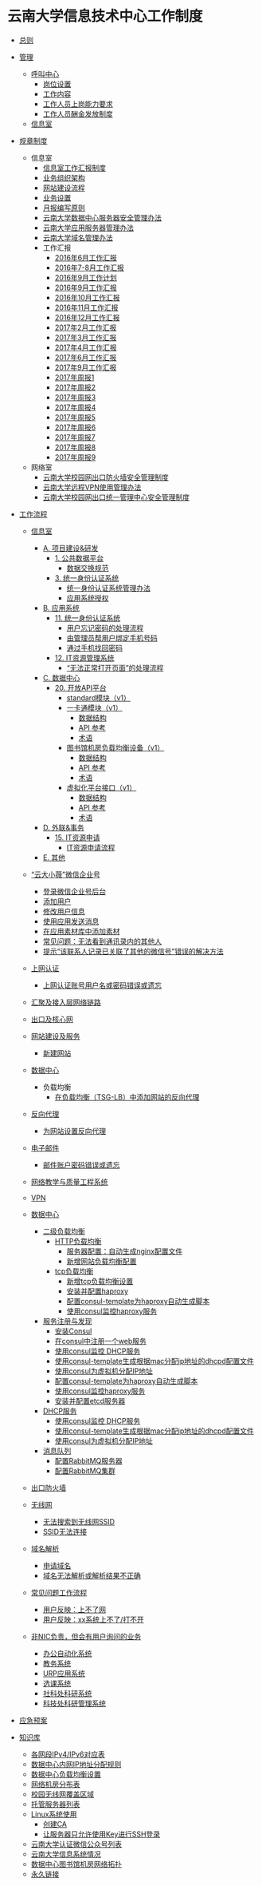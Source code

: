 # 云南大学信息技术中心工作制度

- [总则](zongze.md)

- [管理](hr/README.md)
	- [呼叫中心]()
		- [岗位设置](hr/callcenter/gangweishezhi.md)
		- [工作内容](hr/callcenter/gong-zuo-nei-rong.md)
		- [工作人员上岗能力要求](hr/callcenter/nengliyaoqiu.md)
		- [工作人员酬金发放制度](hr/callcenter/chou-jin.md)
	- [信息室]()
- [规章制度](gzzd/README.md)
	- 信息室
		- [信息室工作汇报制度](gzzd/xxs-huibao.md)
		- [业务组织架构](gzzd/yewu-zuzhi-jiagou.md)
		- [网站建设流程](gzzd/wangzhan-jianshe-liucheng.md)
		- [业务设置](gzzd/xxs/yewu-shezhi.md)
		- [月报编写原则](gzzd/xxs/yuebao-bianxie-yuanze.md)
		- [云南大学数据中心服务器安全管理办法](gzzd/xxs/fuwuqi-anquan-banfa.md)
		- [云南大学应用服务器管理办法](gzzd/xxs/fuwuqi-guanli-zhidu.md)
		- [云南大学域名管理办法](gzzd/xxs/domain-zhidu.md)
		- 工作汇报
			- [2016年6月工作汇报](gzzd/xxs/gzhb/yuebao-201606.md)
			- [2016年7-8月工作汇报](gzzd/xxs/gzhb/yuebao-201607-08.md)
			- [2016年9月工作计划](gzzd/xxs/gzhb/gongzuo-jihua-201609.md)
			- [2016年9月工作汇报](gzzd/xxs/gzhb/yuebao-201609.md)
			- [2016年10月工作汇报](gzzd/xxs/gzhb/yuebao-201610.md)
			- [2016年11月工作汇报](gzzd/xxs/gzhb/yuebao-201611.md)
			- [2016年12月工作汇报](gzzd/xxs/gzhb/yuebao-201612.md)
			- [2017年2月工作汇报](gzzd/xxs/gzhb/yuebao-201702.md)
			- [2017年3月工作汇报](gzzd/xxs/gzhb/yuebao-201703.md)
			- [2017年4月工作汇报](gzzd/xxs/gzhb/yuebao-201704.md)
			- [2017年6月工作汇报](gzzd/xxs/gzhb/yuebao-201706.md)
			- [2017年9月工作汇报](gzzd/xxs/gzhb/yuebao-201709.md)
			- [2017年周报1](gzzd/xxs/gzhb/2017/zhoubao-1.md)
			- [2017年周报2](gzzd/xxs/gzhb/2017/zhoubao-2.md)
			- [2017年周报3](gzzd/xxs/gzhb/2017/zhoubao-3.md)
			- [2017年周报4](gzzd/xxs/gzhb/2017/zhoubao-4.md)
			- [2017年周报5](gzzd/xxs/gzhb/2017/zhoubao-5.md)
			- [2017年周报6](gzzd/xxs/gzhb/2017/zhoubao-6.md)
			- [2017年周报7](gzzd/xxs/gzhb/2017/zhoubao-7.md)
			- [2017年周报8](gzzd/xxs/gzhb/2017/zhoubao-8.md)
			- [2017年周报9](gzzd/xxs/gzhb/2017/zhoubao-9.md)
	- 网络室
		- [云南大学校园网出口防火墙安全管理制度](gzzd/wls/chukou-fhq-zhidu.md)
		- [云南大学远程VPN使用管理办法](gzzd/wls/vpn-zhidu.md)
		- [云南大学校园网出口统一管理中心安全管理制度](gzzd/wls/umc-zhidu.md)
- [工作流程](gzlc/README.md)
	- [信息室]()
		- [A. 项目建设&研发]()
			- [1. 公共数据平台]()
				- [数据交换规范](gzlc/xxs/a1/shuju-jiaohuan-guifan.md)
			- [3. 统一身份认证系统]()
				- [统一身份认证系统管理办法](gzlc/xxs/a3/imp-guanli-banfa.md)
				- [应用系统授权](gzlc/xxs/a3/yingyong-shouquan.md)
		- [B. 应用系统]()
			- [11. 统一身份认证系统]()
				- [用户忘记密码的处理流程](gzlc/xxs/b11/wangji-mima.md)
				- [由管理员帮用户绑定手机号码](gzlc/xxs/b11/guanliyuan-bangding-shoujihao.md)
				- [通过手机找回密码](gzlc/xxs/b11/shouji-zhaohui-mima.md)
			- [12. IT资源管理系统]()
				- [“无法正常打开页面”的处理流程](gzlc/xxs/b12/wufa-dakai-yemian.md)
		- [C. 数据中心]()
			- [20. 开放API平台](gzlc/xxs/c20/README.md)
				- [standard模块（v1）](gzlc/xxs/c20/standard-v1.md)
				- [一卡通模块（v1）](gzlc/xxs/c20/ecard-v1/README.md)
					- [数据结构](gzlc/xxs/c20/ecard-v1/objects.md)
					- [API 参考](gzlc/xxs/c20/ecard-v1/api.md)
					- [术语](gzlc/xxs/c20/ecard-v1/terms.md)
				- [图书馆机房负载均衡设备（v1）](gzlc/xxs/c20/tsg-lb-v1/README.md)
					- [数据结构](gzlc/xxs/c20/tsg-lb-v1/objects.md)
					- [API 参考](gzlc/xxs/c20/tsg-lb-v1/api.md)
					- [术语](gzlc/xxs/c20/tsg-lb-v1/terms.md)
				- [虚拟化平台接口（v1）](gzlc/xxs/c20/fc-v1/README.md)
					- [数据结构](gzlc/xxs/c20/fc-v1/objects.md)
					- [API 参考](gzlc/xxs/c20/fc-v1/api.md)
					- [术语](gzlc/xxs/c20/fc-v1/terms.md)
		- [D. 外联&事务]()
			- [15. IT资源申请]()
				- [IT资源申请流程](gzlc/xxs/d15/it-resource-application.md)
		- [E. 其他]()
	- [“云大小薇”微信企业号](gzlc/xiaowei/README.md)
		- [登录微信企业号后台](gzlc/xiaowei/login.md)
		- [添加用户](gzlc/xiaowei/add-user.md)
		- [修改用户信息](gzlc/xiaowei/modify-user-info.md)
		- [使用应用发送消息](gzlc/xiaowei/send-message.md)
		- [在应用素材库中添加素材](gzlc/xiaowei/add-message.md)
		- [常见问题：无法看到通讯录内的其他人](gzlc/xiaowei/wufa-kandao-tongxunlu-qitaren.md)
		- [提示“该联系人记录已关联了其他的微信号”错误的解决方法](gzlc/xiaowei/yi-guan-lian-qi-ta-wei-xin-hao.md)
	- [上网认证](gzlc/shang-wang-ren-zheng/README.md)
		- [上网认证账号用户名或密码错误或遗忘](gzlc/shang-wang-ren-zheng/mima-chongzhi.md)
	- [汇聚及接入层网络链路]()
	- [出口及核心网]()
	- [网站建设及服务]()
		- [新建网站]()
	- [数据中心](gzlc/dc/README.md)
		- 负载均衡
			- [在负载均衡（TSG-LB）中添加网站的反向代理](gzlc/dc/lb/add-site-to-lb.md)
	- [反向代理](gzlc/reverse-proxy/README.md)
		- [为网站设置反向代理](gzlc/reverse-proxy/create-conf.md)
		
	- [电子邮件]()
		- [邮件账户密码错误或遗忘]()
	- [网络教学与质量工程系统]()
	- [VPN]()
	- [数据中心](gzlc/dc/README.md)
		+ [二级负载均衡](gzlc/dc/second-lb/README.md)
			* [HTTP负载均衡](gzlc/dc/second-lb/http/README.md)
				- [服务器配置：自动生成nginx配置文件](gzlc/dc/second-lb/http/server-setup-generate-conf.md)
				- [新增网站负载均衡配置](gzlc/dc/second-lb/http/add-website.md)
			* [tcp负载均衡](gzlc/dc/second-lb/tcp/README.md)
				- [新增tcp负载均衡设置](gzlc/dc/second-lb/tcp/add-tcp-lb.md)
				- [安装并配置haproxy](gzlc/dc/second-lb/tcp/setup-haproxy.md)
				- [配置consul-template为haproxy自动生成脚本](gzlc/dc/service-register/setting-for-generating-haproxy-config.md)
				- [使用consul监控haproxy服务](gzlc/dc/service-register/setting-for-checking-haproxy.md)
		+ [服务注册与发现](gzlc/dc/service-register/README.md)
			* [安装Consul](gzlc/dc/service-register/setup-consul.md)
			* [在consul中注册一个web服务](gzlc/dc/service-register/register-web-service-in-consul.md)
			* [使用consul监控 DHCP服务](gzlc/dc/service-register/setting-for-checking-dhcpd.md)
			* [使用consul-template生成根据mac分配ip地址的dhcpd配置文件](gzlc/dc/service-register/setting-for-generating-dhcpd-conf.md)
			* [使用consul为虚拟机分配IP地址](gzlc/dc/service-register/register-dhcp-host.md)
			* [配置consul-template为haproxy自动生成脚本](gzlc/dc/service-register/setting-for-generating-haproxy-config.md)
			* [使用consul监控haproxy服务](gzlc/dc/service-register/setting-for-checking-haproxy.md)
			* [安装并配置etcd服务器](setup-etcd-server.md)
		+ [DHCP服务](gzlc/dc/dhcp/README.md)
			* [使用consul监控 DHCP服务](gzlc/dc/service-register/setting-for-checking-dhcpd.md)
			* [使用consul-template生成根据mac分配ip地址的dhcpd配置文件](gzlc/dc/service-register/setting-for-generating-dhcpd-conf.md)
			* [使用consul为虚拟机分配IP地址](gzlc/dc/service-register/register-dhcp-host.md)
		+ [消息队列](gzlc/dc/mq/README.md)
			* [配置RabbitMQ服务器](gzlc/dc/mq/setup-rabbitmq-server.md)
			* [配置RabbitMQ集群](gzlc/dc/mq/setup-rabbitmq-cluster.md)
	- [出口防火墙]()
	- [无线网]()
		- [无法搜索到无线网SSID]()
		- [SSID无法连接]()
	- [域名解析]()
		- [申请域名]()
		- [域名无法解析或解析结果不正确]()
	- [常见问题工作流程](gzlc/faq/README.md)
		- [用户反映：上不了网](gzlc/faq/shang-bu-liao-wang.md)
		- [用户反映：xx系统上不了/打不开]()
	- [非NIC负责，但会有用户询问的业务]()
		- [办公自动化系统]()
		- [教务系统]()
		- [URP应用系统]()
		- [选课系统]()
		- [社科处科研系统]()
		- [科技处科研管理系统]()

- [应急预案]()
- [知识库](kb/README.md)
	- [各网段IPv4/IPv6对应表](kb/ipv4-v6.md)
	- [数据中心内网IP地址分配规则](kb/dc-private-ip.md)
	- [数据中心负载均衡设置](kb/dc-lb-setting.md)
	- [网络机房分布表]()
	- [校园无线网覆盖区域]()
	- [托管服务器列表]()
	- [Linux系统使用](kb/linux/README.md)
		+ [创建CA](kb/linux/create-ca.md)
		+ [让服务器只允许使用Key进行SSH登录](kb/linux/server-ssh-by-key.md)
	- [云南大学认证微信公众号列表](kb/ynu-mp.md)
	- [云南大学信息系统情况](kb/xinxi-xitong.md)
	- [数据中心图书馆机房网络拓扑](kb/tsg-wangluo-tuopu.md)
	- [永久链接](kb/permalinks.md)

